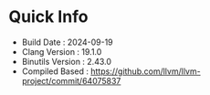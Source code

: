 # Quick Info
* Build Date : 2024-09-19
* Clang Version : 19.1.0
* Binutils Version : 2.43.0
* Compiled Based : https://github.com/llvm/llvm-project/commit/64075837
